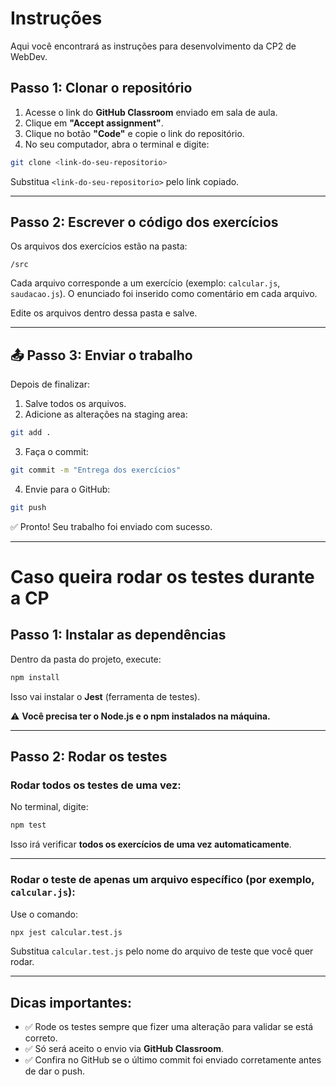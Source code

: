 
# Instruções

Aqui você encontrará as instruções para desenvolvimento da CP2 de WebDev.

## Passo 1: Clonar o repositório

1. Acesse o link do **GitHub Classroom** enviado em sala de aula.
2. Clique em **"Accept assignment"**.
3. Clique no botão **"Code"** e copie o link do repositório.
4. No seu computador, abra o terminal e digite:

```bash
git clone <link-do-seu-repositorio>
```

Substitua `<link-do-seu-repositorio>` pelo link copiado.

---
## Passo 2: Escrever o código dos exercícios

Os arquivos dos exercícios estão na pasta:

```
/src
```

Cada arquivo corresponde a um exercício (exemplo: `calcular.js`, `saudacao.js`). O enunciado foi inserido como comentário em cada arquivo.

Edite os arquivos dentro dessa pasta e salve.

---

## 📤 Passo 3: Enviar o trabalho

Depois de finalizar:

1. Salve todos os arquivos.
2. Adicione as alterações na staging area:

```bash
git add .
```

3. Faça o commit:

```bash
git commit -m "Entrega dos exercícios"
```

4. Envie para o GitHub:

```bash
git push
```

✅ Pronto! Seu trabalho foi enviado com sucesso.

---

# Caso queira rodar os testes durante a CP

## Passo 1: Instalar as dependências

Dentro da pasta do projeto, execute:

```bash
npm install
```

Isso vai instalar o **Jest** (ferramenta de testes).

⚠️ **Você precisa ter o Node.js e o npm instalados na máquina.**

---

## Passo 2: Rodar os testes

### Rodar **todos os testes de uma vez:**

No terminal, digite:

```bash
npm test
```

Isso irá verificar **todos os exercícios de uma vez automaticamente**.

---

### Rodar o teste de apenas **um arquivo específico** (por exemplo, `calcular.js`):

Use o comando:

```bash
npx jest calcular.test.js
```

Substitua `calcular.test.js` pelo nome do arquivo de teste que você quer rodar.

---


## Dicas importantes:

- ✅ Rode os testes sempre que fizer uma alteração para validar se está correto.
- ✅ Só será aceito o envio via **GitHub Classroom**.
- ✅ Confira no GitHub se o último commit foi enviado corretamente antes de dar o push.
